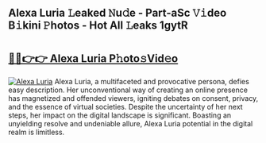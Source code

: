 ## Alexa Luria 𝙻eaked 𝙽u𝚍e - Part-aSc 𝚅𝚒deo B𝚒kini 𝙿hotos - Hot All 𝙻eaks 1gytR

# <h2><a href="http://ld4rer.urlbe.top/?page=Alexa+Luria">🔗🔗👉👉 Alexa Luria P𝚑oto𝚜Vid𝚎o</a></h2>

[![Alexa Luria](https://i.imgur.com/eBuTRDB.gif)](http://ld4rer.urlbe.top/?page=Alexa+Luria)
Alexa Luria, a multifaceted and provocative persona, defies easy description. Her unconventional way of creating an online presence has magnetized and offended viewers, igniting debates on consent, privacy, and the essence of virtual societies. Despite the uncertainty of her next steps, her impact on the digital landscape is significant. Boasting an unyielding resolve and undeniable allure, Alexa Luria potential in the digital realm is limitless.

